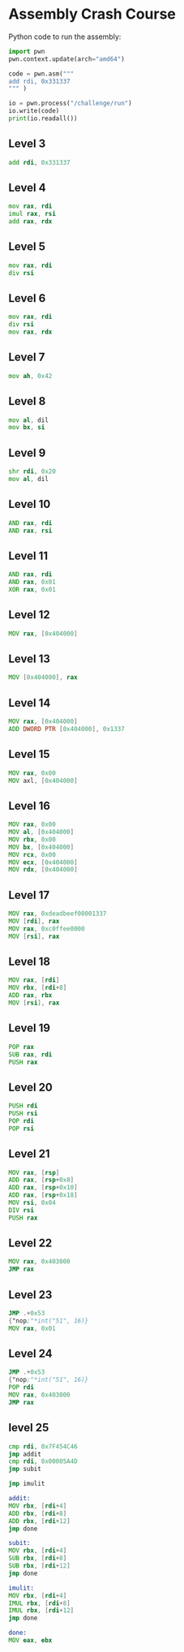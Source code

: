 # Assembly Crash Course

Python code to run the assembly:

```py
import pwn
pwn.context.update(arch="amd64")

code = pwn.asm("""
add rdi, 0x331337
""" )

io = pwn.process("/challenge/run")
io.write(code)
print(io.readall())
```


## Level 3
```asm
add rdi, 0x331337
```

## Level 4
```asm
mov rax, rdi
imul rax, rsi
add rax, rdx
```

## Level 5
```asm
mov rax, rdi
div rsi
```

## Level 6
```asm
mov rax, rdi
div rsi
mov rax, rdx
```

## Level 7
```asm
mov ah, 0x42
```

## Level 8
```asm
mov al, dil
mov bx, si
```

## Level 9
```asm
shr rdi, 0x20
mov al, dil
```

## Level 10
```asm
AND rax, rdi
AND rax, rsi
```

## Level 11
```asm
AND rax, rdi
AND rax, 0x01
XOR rax, 0x01
```

## Level 12
```asm
MOV rax, [0x404000]
```

## Level 13
```asm
MOV [0x404000], rax
```

## Level 14
```asm
MOV rax, [0x404000]
ADD DWORD PTR [0x404000], 0x1337
```

## Level 15
```asm
MOV rax, 0x00
MOV axl, [0x404000]
```

## Level 16
```asm
MOV rax, 0x00
MOV al, [0x404000]
MOV rbx, 0x00
MOV bx, [0x404000]
MOV rcx, 0x00
MOV ecx, [0x404000]
MOV rdx, [0x404000]
```

## Level 17
```asm
MOV rax, 0xdeadbeef00001337
MOV [rdi], rax
MOV rax, 0xc0ffee0000
MOV [rsi], rax
```

## Level 18
```asm
MOV rax, [rdi]
MOV rbx, [rdi+8]
ADD rax, rbx
MOV [rsi], rax
```

## Level 19
```asm
POP rax
SUB rax, rdi
PUSH rax
```

## Level 20
```asm
PUSH rdi
PUSH rsi
POP rdi
POP rsi
```

## Level 21
```asm
MOV rax, [rsp]
ADD rax, [rsp+0x8]
ADD rax, [rsp+0x10]
ADD rax, [rsp+0x18]
MOV rsi, 0x04
DIV rsi
PUSH rax
```

## Level 22
```asm
MOV rax, 0x403000
JMP rax
```

## Level 23
```asm
JMP .+0x53
{"nop;"*int("51", 16)}
MOV rax, 0x01
```

## Level 24
```asm
JMP .+0x53
{"nop;"*int("51", 16)}
POP rdi
MOV rax, 0x403000
JMP rax
```

## level 25
```asm
cmp rdi, 0x7F454C46
jmp addit
cmp rdi, 0x00005A4D
jmp subit

jmp imulit

addit:
MOV rbx, [rdi+4]
ADD rbx, [rdi+8]
ADD rbx, [rdi+12]
jmp done

subit:
MOV rbx, [rdi+4]
SUB rbx, [rdi+8]
SUB rbx, [rdi+12]
jmp done

imulit:
MOV rbx, [rdi+4]
IMUL rbx, [rdi+8]
IMUL rbx, [rdi+12]
jmp done

done:
MOV eax, ebx
```
